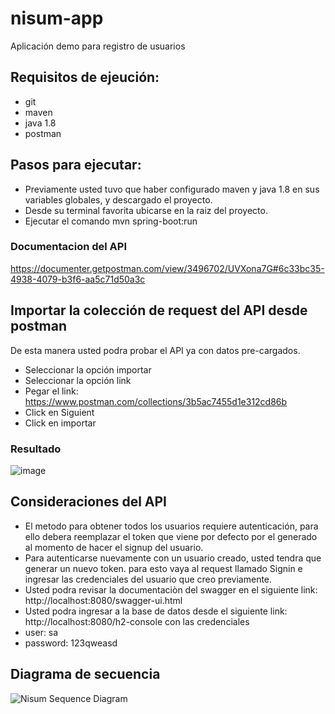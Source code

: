 # nisum-app
Aplicación demo para registro de usuarios

## Requisitos de ejeución:

* git
* maven
* java 1.8
* postman

## Pasos para ejecutar:

* Previamente usted tuvo que haber configurado maven y java 1.8 en sus variables globales, y descargado el proyecto.
* Desde su terminal favorita ubicarse en la raiz del proyecto.
* Ejecutar el comando mvn spring-boot:run 

### Documentacion del API
https://documenter.getpostman.com/view/3496702/UVXona7G#6c33bc35-4938-4079-b3f6-aa5c71d50a3c

## Importar la colección de request del API desde postman 

De esta manera usted podra probar el API ya con datos pre-cargados.

- Seleccionar la opción importar
- Seleccionar la opción link
- Pegar el link: https://www.postman.com/collections/3b5ac7455d1e312cd86b
- Click en Siguient
- Click en importar

### Resultado 
![image](https://user-images.githubusercontent.com/3578372/150606103-93d321f0-293d-4e05-a4cd-523d6ab94fd6.png)

## Consideraciones del API

- El metodo para obtener todos los usuarios requiere autenticación, para ello debera reemplazar el token que viene por defecto por el generado al momento de hacer el signup del usuario.
- Para autenticarse nuevamente con un usuario creado, usted tendra que generar un nuevo token. para esto vaya al request llamado Signin e ingresar las credenciales del usuario que creo previamente.
- Usted podra revisar la documentaciòn del swagger en el siguiente link: http://localhost:8080/swagger-ui.html
- Usted podra ingresar a la base de datos desde el siguiente link: http://localhost:8080/h2-console con las credenciales 
-  user: sa
-  password: 123qweasd


## Diagrama de secuencia
![Nisum Sequence Diagram](https://user-images.githubusercontent.com/3578372/150602157-2fe1866e-3568-4613-b41f-e2c9d46e7de4.png)

